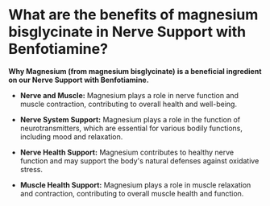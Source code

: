 # What are the benefits of magnesium bisglycinate in Nerve Support with Benfotiamine?

**Why Magnesium (from magnesium bisglycinate)** **is a beneficial ingredient on our Nerve Support with Benfotiamine.**

- **Nerve and Muscle:** Magnesium plays a role in nerve function and muscle contraction, contributing to overall health and well-being. 

- **Nerve System Support:** Magnesium plays a role in the function of neurotransmitters, which are essential for various bodily functions, including mood and relaxation. 

- **Nerve Health Support:** Magnesium contributes to healthy nerve function and may support the body's natural defenses against oxidative stress. 

- **Muscle Health Support:** Magnesium plays a role in muscle relaxation and contraction, contributing to overall muscle health and function.